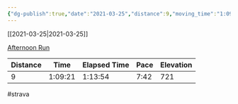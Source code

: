 ```yaml
---
{"dg-publish":true,"date":"2021-03-25","distance":9,"moving_time":"1:09:21","elapsed_time":"1:13:54","pace":"7:42","total_elevation_gain":721,"url":"https://www.strava.com/activities/5010749399","permalink":"/01-personal/strava/2021-03-25-afternoon-run/","dgPassFrontmatter":true}
---
```



[[2021-03-25\|2021-03-25]]

[Afternoon Run](https://www.strava.com/activities/5010749399)

| Distance | Time    | Elapsed Time | Pace | Elevation |
| -------- | ------- | ------------ | ---- | --------- |
| 9        | 1:09:21 | 1:13:54      | 7:42 | 721       |




#strava
